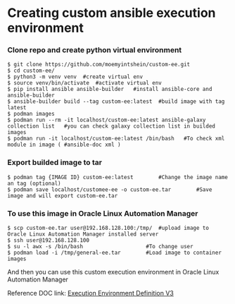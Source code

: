 # Creating custom ansible execution environment

### Clone repo and create python virtual environment
```
$ git clone https://github.com/moemyintshein/custom-ee.git
$ cd custom-ee/
$ python3 -m venv venv  #create virtual env
$ source venv/bin/activate  #activate virtual env
$ pip install ansible ansible-builder   #install ansible-core and ansible-builder
$ ansible-builder build --tag custom-ee:latest  #build image with tag latest
$ podman images
$ podman run --rm -it localhost/custom-ee:latest ansible-galaxy collection list   #you can check galaxy collection list in builded images
$ podman run -it localhost/custom-ee:latest /bin/bash 	#To check xml module in image ( #ansible-doc xml )
```

### Export builded image to tar
```
$ podman tag {IMAGE ID} custom-ee:latest		#Change the image name an tag (optional)
$ podman save localhost/customee-ee -o custom-ee.tar		#Save image and will export custom-ee.tar
```

### To use this image in Oracle Linux Automation Manager
```
$ scp custom-ee.tar user@192.168.128.100:/tmp/  #upload image to Oracle Linux Automation Manager installed server
$ ssh user@192.168.128.100
$ su -l awx -s /bin/bash                    #To change user
$ podman load -i /tmp/general-ee.tar		#Load image to container images
```
And then you can use this custom execution environment in Oracle Linux Automation Manager

Reference DOC link: [Execution Environment Definition V3](https://ansible.readthedocs.io/projects/builder/en/stable/definition/)
